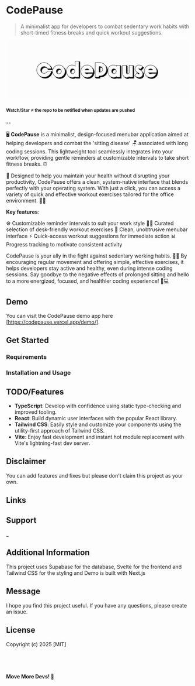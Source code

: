 # CodePause
> A minimalist app for developers to combat sedentary work habits with short-timed fitness breaks and quick workout suggestions.

![Project Logo](./images/logo_cover.png)

<sub>**Watch/Star ⭐ the repo to be notified when updates are pushed**</sub>

--

🖥️ **CodePause** is a minimalist, design-focused menubar application aimed at helping developers and combat the 'sitting disease' 🪑 associated with long coding sessions. This lightweight tool seamlessly integrates into your workflow, providing gentle reminders at customizable intervals to take short fitness breaks. ⏰

💪 Designed to help you maintain your health without disrupting your productivity, CodePause offers a clean, system-native interface that blends perfectly with your operating system. With just a click, you can access a variety of quick and effective workout exercises tailored for the office environment. 🏋️‍♂️

**Key features**:

⚙️ Customizable reminder intervals to suit your work style
🧘‍♂️ Curated selection of desk-friendly workout exercises
🎨 Clean, unobtrusive menubar interface
⚡ Quick-access workout suggestions for immediate action
📊 Progress tracking to motivate consistent activity

CodePause is your ally in the fight against sedentary working habits. 🦸‍♂️ By encouraging regular movement and offering simple, effective exercises, it helps developers stay active and healthy, even during intense coding sessions. Say goodbye to the negative effects of prolonged sitting and hello to a more energized, focused, and healthier coding experience! 🎉💻

## Demo
You can visit the CodePause demo app here [https://codepause.vercel.app/demo/]. 

## Get Started
### Requirements
### Installation and Usage

## TODO/Features
- **TypeScript**: Develop with confidence using static type-checking and improved tooling.
- **React**: Build dynamic user interfaces with the popular React library.
- **Tailwind CSS**: Easily style and customize your components using the utility-first approach of Tailwind CSS.
- **Vite**: Enjoy fast development and instant hot module replacement with Vite's lightning-fast dev server.


## Disclaimer
You can add features and fixes but please don't claim this project as your own.
## Links
## Support

\_

## Additional Information
This project uses Supabase for the database, Svelte for the frontend and Tailwind CSS for the styling and Demo is built with Next.js

## Message
I hope you find this project useful. If you have any questions, please create an issue.

## License
Copyright (c) 2025 [MIT]


&nbsp;
---
**Move More Devs! 🤍**

